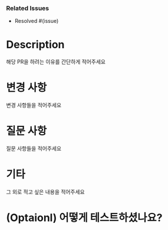 ### Related Issues

- Resolved #(issue)

# Description

해당 PR을 하려는 이유를 간단하게 적어주세요

# 변경 사항

변경 사항들을 적어주세요

# 질문 사항

질문 사항들을 적어주세요

# 기타

그 외로 적고 싶은 내용을 적어주세요

# (Optaionl) 어떻게 테스트하셨나요?



